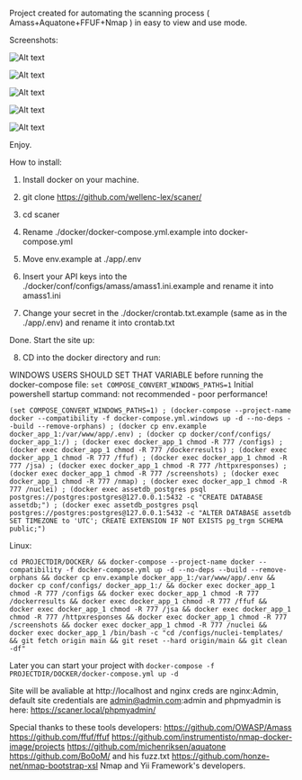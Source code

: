 Project created for automating the scanning process ( Amass+Aquatone+FFUF+Nmap ) in easy to view and use mode.

Screenshots:

![Alt text](/images/amass.png?raw=true "Amass output example")

![Alt text](/images/amass2.png?raw=true "Amass output example")

![Alt text](/images/dirscan1.png?raw=true "Dirscan output example")

![Alt text](/images/dirscan2.png?raw=true "Dirscan output example")

![Alt text](/images/vhost.png?raw=true "Vhost output example")

Enjoy.

How to install:

1. Install docker on your machine.

2. git clone https://github.com/wellenc-lex/scaner/

3. cd scaner

4. Rename ./docker/docker-compose.yml.example into docker-compose.yml

5. Move env.example at ./app/.env

6. Insert your API keys into the ./docker/conf/configs/amass/amass1.ini.example and rename it into amass1.ini

7. Change your secret in the ./docker/crontab.txt.example (same as in the ./app/.env) and rename it into crontab.txt

Done. Start the site up:

8. CD into the docker directory and run:

WINDOWS USERS SHOULD SET THAT VARIABLE before running the docker-compose file: `set COMPOSE_CONVERT_WINDOWS_PATHS=1`
Initial powershell startup command: not recommended - poor performance! 


`` (set COMPOSE_CONVERT_WINDOWS_PATHS=1) ; (docker-compose --project-name docker --compatibility -f docker-compose.yml.windows up -d --no-deps --build --remove-orphans) ; (docker cp env.example docker_app_1:/var/www/app/.env) ; (docker cp docker/conf/configs/ docker_app_1:/) ; (docker exec docker_app_1 chmod -R 777 /configs) ; (docker exec docker_app_1 chmod -R 777 /dockerresults) ; (docker exec docker_app_1 chmod -R 777 /ffuf) ; (docker exec docker_app_1 chmod -R 777 /jsa) ; (docker exec docker_app_1 chmod -R 777 /httpxresponses) ; (docker exec docker_app_1 chmod -R 777 /screenshots) ; (docker exec docker_app_1 chmod -R 777 /nmap) ; (docker exec docker_app_1 chmod -R 777 /nuclei) ; (docker exec assetdb_postgres psql postgres://postgres:postgres@127.0.0.1:5432 -c "CREATE DATABASE assetdb;") ; (docker exec assetdb_postgres psql postgres://postgres:postgres@127.0.0.1:5432 -c "ALTER DATABASE assetdb SET TIMEZONE to 'UTC'; CREATE EXTENSION IF NOT EXISTS pg_trgm SCHEMA public;")
``

Linux: 

`` cd PROJECTDIR/DOCKER/ && docker-compose --project-name docker --compatibility -f docker-compose.yml up -d --no-deps --build --remove-orphans && docker cp env.example docker_app_1:/var/www/app/.env && docker cp conf/configs/ docker_app_1:/ && docker exec docker_app_1 chmod -R 777 /configs && docker exec docker_app_1 chmod -R 777 /dockerresults && docker exec docker_app_1 chmod -R 777 /ffuf && docker exec docker_app_1 chmod -R 777 /jsa && docker exec docker_app_1 chmod -R 777 /httpxresponses && docker exec docker_app_1 chmod -R 777 /screenshots && docker exec docker_app_1 chmod -R 777 /nuclei && docker exec docker_app_1 /bin/bash -c "cd /configs/nuclei-templates/ && git fetch origin main && git reset --hard origin/main && git clean -df" ``

Later you can start your project with `docker-compose -f PROJECTDIR/DOCKER/docker-compose.yml up -d`

Site will be avaliable at http://localhost and nginx creds are nginx:Admin, default site credentials are admin@admin.com:admin and phpmyadmin is here: https://scaner.local/phpmyadmin/

Special thanks to these tools developers:
https://github.com/OWASP/Amass
https://github.com/ffuf/ffuf
https://github.com/instrumentisto/nmap-docker-image/projects
https://github.com/michenriksen/aquatone
https://github.com/Bo0oM/ and his fuzz.txt 
https://github.com/honze-net/nmap-bootstrap-xsl
Nmap and Yii Framework's developers.




